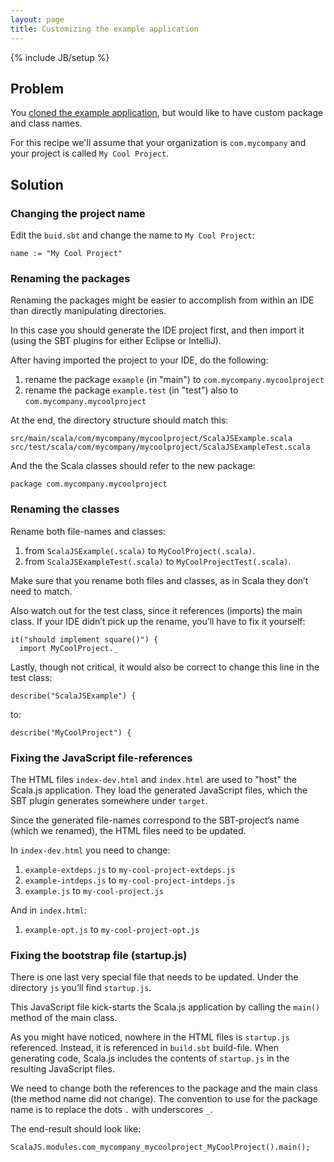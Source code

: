 ```yaml
---
layout: page
title: Customizing the example application
---
```

{% include JB/setup %}

## Problem

You [cloned the example application](./example-app.html), but would like to have custom package and class names.

For this recipe we'll assume that your organization is `com.mycompany` and your project is called `My Cool Project`.

## Solution

### Changing the project name

Edit the `buid.sbt` and change the name to `My Cool Project`:

    name := "My Cool Project"

### Renaming the packages

Renaming the packages might be easier to accomplish from within an IDE than directly manipulating directories.

In this case you should generate the IDE project first, and then import it (using the SBT plugins for either Eclipse or IntelliJ).

After having imported the project to your IDE, do the following:

1. rename the package `example` (in "main") to `com.mycompany.mycoolproject`
2. rename the package `example.test` (in "test") also to `com.mycompany.mycoolproject`

At the end, the directory structure should match this:

    src/main/scala/com/mycompany/mycoolproject/ScalaJSExample.scala
    src/test/scala/com/mycompany/mycoolproject/ScalaJSExampleTest.scala

And the the Scala classes should refer to the new package:

    package com.mycompany.mycoolproject
    
### Renaming the classes

Rename both file-names and classes:

1. from `ScalaJSExample(.scala)` to `MyCoolProject(.scala)`.
2. from `ScalaJSExampleTest(.scala)` to `MyCoolProjectTest(.scala)`.

Make sure that you rename both files and classes, as in Scala they don’t need to match.

Also watch out for the test class, since it references (imports) the main class. If your IDE didn’t pick up the rename, you’ll have to fix it yourself:

    it("should implement square()") {
      import MyCoolProject._
      
Lastly, though not critical, it would also be correct to change this line in the test class:

    describe("ScalaJSExample") {
  
to:

    describe("MyCoolProject") {

### Fixing the JavaScript file-references

The HTML files `index-dev.html` and `index.html` are used to "host" the Scala.js application. They load the generated JavaScript files, which the SBT plugin generates somewhere under `target`.

Since the generated file-names correspond to the SBT-project’s name (which we renamed), the HTML files need to be updated.

In `index-dev.html` you need to change:

1. `example-extdeps.js` to `my-cool-project-extdeps.js`
2. `example-intdeps.js` to `my-cool-project-intdeps.js`
3. `example.js` to `my-cool-project.js`

And in `index.html`:

1. `example-opt.js` to `my-cool-project-opt.js`

### Fixing the bootstrap file (startup.js)

There is one last very special file that needs to be updated. Under the directory `js` you’ll find `startup.js`.

This JavaScript file kick-starts the Scala.js application by calling the `main()` method of the main class.

As you might have noticed, nowhere in the HTML files is `startup.js` referenced. Instead, it is referenced in `build.sbt` build-file. When generating code, Scala.js includes the contents of `startup.js` in the resulting JavaScript files.

We need to change both the references to the package and the main class (the method name did not change). The convention to use for the package name is to replace the dots `.` with underscores `_`.

The end-result should look like:

    ScalaJS.modules.com_mycompany_mycoolproject_MyCoolProject().main();

